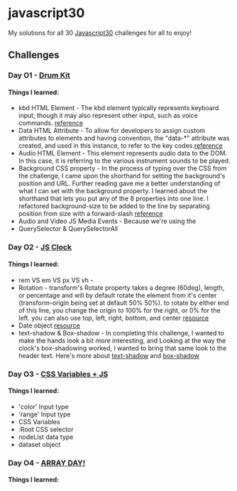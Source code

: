 # javascript30
My solutions for all 30 [Javascript30](https://javascript30.com/) challenges for all to enjoy!

## Challenges

### Day O1 - [Drum Kit](challenge1.html)
#### Things I learned:
  - kbd HTML Element - The kbd element typically represents keyboard input, though it may also represent other input, such as voice commands. [reference](https://w3c.github.io/html-reference/kbd.html#kbd)
  - Data HTML Attribute - To allow for developers to assign custom attributes to elements and having convention, the "data-*" attribute was created, and used in this instance, to refer to the key codes.[reference](https://developer.mozilla.org/en-US/docs/Web/HTML/Global_attributes/data-*)
  - Audio HTML Element - This element represents audio data to the DOM. In this case, it is referring to the various instrument sounds to be played.
  - Background CSS property - In the process of typing over the CSS from the challenge, I came upon the shorthand for setting the background's position and URL. Further reading gave me a better understanding of what I can set with the background property. I learned about the shorthand that lets you put any of the 8 properties into one line. I refactored background-size to be added to the line by  separating position from size with a forward-slash [reference](https://css-tricks.com/almanac/properties/b/background/)
  - Audio and Video JS Media Events - Because we're using the <audio> element, we can use various functions like .play(), or .pause() ! [reference](https://developer.mozilla.org/en-US/docs/Web/Guide/Events/Media_events)
  - QuerySelector & QuerySelectorAll

### Day O2 - [JS Clock](challenge2.html)
#### Things I learned:
  - rem VS em VS px VS vh -
  - Rotation - transform's Rotate property takes a degree (60deg), length, or percentage and will by default rotate the element from it's center (transform-origin being set at default 50% 50%). to rotate by either end of this line, you change the origin to 100% for the right, or 0% for the left. you can also use top, left, right, bottom, and center [resource](https://css-tricks.com/almanac/properties/t/transform-origin/)
  - Date object [resource](https://developer.mozilla.org/en-US/docs/Web/JavaScript/Reference/Global_Objects/Date)
  - text-shadow & Box-shadow - In completing this challenge, I wanted to make the hands look a bit more interesting, and Looking at the way the clock's box-shadowing worked, I wanted to bring that same look to the header text. Here's more about [text-shadow](https://css-tricks.com/snippets/css/css-text-shadow/) and [box-shadow](https://css-tricks.com/almanac/properties/b/box-shadow/)

### Day O3 - [CSS Variables + JS](challenge3.html)
#### Things I learned:
  - 'color' Input type
  - 'range' Input type
  - CSS Variables
  - :Root CSS selector
  - nodeList data type
  - dataset object

### Day O4 - [ARRAY DAY!](challenge4.html)
#### Things I learned: